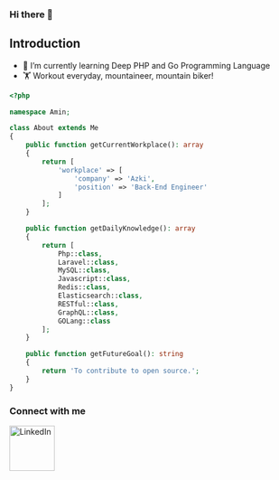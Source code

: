 ### Hi there 👋

## Introduction
- 🌱 I’m currently learning Deep PHP and Go Programming Language
- 🏋️ Workout everyday, mountaineer, mountain biker!

```php
<?php

namespace Amin;

class About extends Me
{
    public function getCurrentWorkplace(): array
    {
        return [
            'workplace' => [
                'company' => 'Azki',
                'position' => 'Back-End Engineer'         
            ]
        ];
    }

    public function getDailyKnowledge(): array
    {
        return [
            Php::class,
            Laravel::class,
            MySQL::class,
            Javascript::class,
            Redis::class,
            Elasticsearch::class,
            RESTful::class,
            GraphQL::class,
            GOLang::class
        ];
    }

    public function getFutureGoal(): string
    {
        return 'To contribute to open source.';
    }
}
```

### Connect with me
[<img align="left" alt="LinkedIn" width="80" src="https://github.com/melanieshi0120/melanieshi0120/blob/master/linkedin.ico" />]( https://www.linkedin.com/in/amin-mohammad-mazreali/)
<br />
